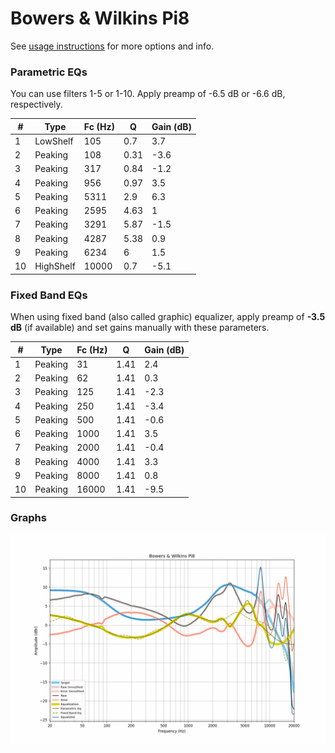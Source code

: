 # Bowers & Wilkins Pi8
See [usage instructions](https://github.com/jaakkopasanen/AutoEq#usage) for more options and info.

### Parametric EQs
You can use filters 1-5 or 1-10. Apply preamp of -6.5 dB or -6.6 dB, respectively.

|   # | Type      |   Fc (Hz) |    Q |   Gain (dB) |
|-----|-----------|-----------|------|-------------|
|   1 | LowShelf  |       105 | 0.7  |         3.7 |
|   2 | Peaking   |       108 | 0.31 |        -3.6 |
|   3 | Peaking   |       317 | 0.84 |        -1.2 |
|   4 | Peaking   |       956 | 0.97 |         3.5 |
|   5 | Peaking   |      5311 | 2.9  |         6.3 |
|   6 | Peaking   |      2595 | 4.63 |         1   |
|   7 | Peaking   |      3291 | 5.87 |        -1.5 |
|   8 | Peaking   |      4287 | 5.38 |         0.9 |
|   9 | Peaking   |      6234 | 6    |         1.5 |
|  10 | HighShelf |     10000 | 0.7  |        -5.1 |

### Fixed Band EQs
When using fixed band (also called graphic) equalizer, apply preamp of **-3.5 dB** (if available) and set gains manually with these parameters.

|   # | Type    |   Fc (Hz) |    Q |   Gain (dB) |
|-----|---------|-----------|------|-------------|
|   1 | Peaking |        31 | 1.41 |         2.4 |
|   2 | Peaking |        62 | 1.41 |         0.3 |
|   3 | Peaking |       125 | 1.41 |        -2.3 |
|   4 | Peaking |       250 | 1.41 |        -3.4 |
|   5 | Peaking |       500 | 1.41 |        -0.6 |
|   6 | Peaking |      1000 | 1.41 |         3.5 |
|   7 | Peaking |      2000 | 1.41 |        -0.4 |
|   8 | Peaking |      4000 | 1.41 |         3.3 |
|   9 | Peaking |      8000 | 1.41 |         0.8 |
|  10 | Peaking |     16000 | 1.41 |        -9.5 |

### Graphs
![](./Bowers%20&%20Wilkins%20Pi8.png)
